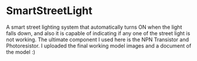 # SmartStreetLight
A smart street lighting system that automatically turns ON when the light falls down, and also it is capable of indicating if any one of the street light is not working. The ultimate component I used here is the NPN Transistor and Photoresistor. I uploaded the final working model images and a document of the model :)
